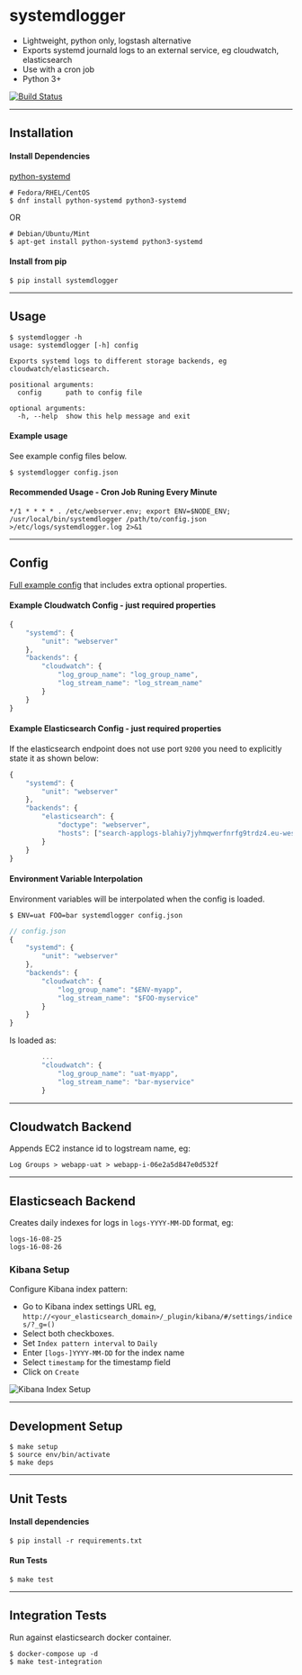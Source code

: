 # systemdlogger

- Lightweight, python only, logstash alternative
- Exports systemd journald logs to an external service, eg cloudwatch, elasticsearch
- Use with a cron job
- Python 3+

[![Build Status](https://travis-ci.org/techjacker/systemdlogger.svg?branch=master)](https://travis-ci.org/techjacker/systemdlogger)

-----------------------------------------------------------
## Installation

#### Install Dependencies
[python-systemd](https://github.com/systemd/python-systemd)
```
# Fedora/RHEL/CentOS
$ dnf install python-systemd python3-systemd
```
OR
```
# Debian/Ubuntu/Mint
$ apt-get install python-systemd python3-systemd
```


#### Install from pip
```$ pip install systemdlogger```

-----------------------------------------------------------
## Usage

```Shell
$ systemdlogger -h
usage: systemdlogger [-h] config

Exports systemd logs to different storage backends, eg
cloudwatch/elasticsearch.

positional arguments:
  config      path to config file

optional arguments:
  -h, --help  show this help message and exit
```

#### Example usage

See example config files below.

```$ systemdlogger config.json```


#### Recommended Usage - Cron Job Runing Every Minute

```*/1 * * * * . /etc/webserver.env; export ENV=$NODE_ENV; /usr/local/bin/systemdlogger /path/to/config.json >/etc/logs/systemdlogger.log 2>&1```


-----------------------------------------------------------
## Config

[Full example config](tests/fixtures/config.json) that includes extra optional properties.

#### Example Cloudwatch Config - just required properties

```JavaScript
{
    "systemd": {
        "unit": "webserver"
    },
    "backends": {
        "cloudwatch": {
            "log_group_name": "log_group_name",
            "log_stream_name": "log_stream_name"
        }
    }
}
```

#### Example Elasticsearch Config - just required properties

If the elasticsearch endpoint does not use port `9200` you need to explicitly state it as shown below:

```JavaScript
{
    "systemd": {
        "unit": "webserver"
    },
    "backends": {
        "elasticsearch": {
            "doctype": "webserver",
            "hosts": ["search-applogs-blahiy7jyhmqwerfnrfg9trdz4.eu-west-1.es.amazonaws.com:80"]
        }
    }
}
```


#### Environment Variable Interpolation

Environment variables will be interpolated when the config is loaded.

```$ ENV=uat FOO=bar systemdlogger config.json```

```JavaScript
// config.json
{
    "systemd": {
        "unit": "webserver"
    },
    "backends": {
        "cloudwatch": {
            "log_group_name": "$ENV-myapp",
            "log_stream_name": "$FOO-myservice"
        }
    }
}
```

Is loaded as:

```JavaScript
        ...
        "cloudwatch": {
            "log_group_name": "uat-myapp",
            "log_stream_name": "bar-myservice"
        }
```


-----------------------------------------------------------
## Cloudwatch Backend

Appends EC2 instance id to logstream name, eg:

```
Log Groups > webapp-uat > webapp-i-06e2a5d847e0d532f
```

-----------------------------------------------------------
## Elasticseach Backend

Creates daily indexes for logs in `logs-YYYY-MM-DD` format, eg:
```
logs-16-08-25
logs-16-08-26
```

### Kibana Setup

Configure Kibana index pattern:

- Go to Kibana index settings URL eg, `http://<your_elasticsearch_domain>/_plugin/kibana/#/settings/indices/?_g=()`
- Select both checkboxes.
- Set `Index pattern interval` to `Daily`
- Enter `[logs-]YYYY-MM-DD` for the index name
- Select `timestamp` for the timestamp field
- Click on `Create`

![Kibana Index Setup](docs/kibana_index_setup.png?raw=true "Kibana Index Setup")


-----------------------------------------------------------
## Development Setup

```
$ make setup
$ source env/bin/activate
$ make deps
```

-----------------------------------------------------------

## Unit Tests

#### Install dependencies
```$ pip install -r requirements.txt```

#### Run Tests
```$ make test```

-----------------------------------------------------------

## Integration Tests

Run against elasticsearch docker container.

```
$ docker-compose up -d
$ make test-integration
```



